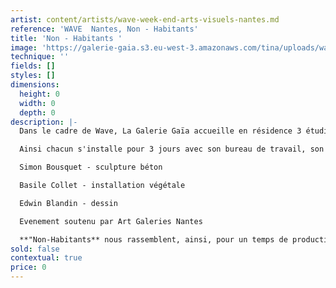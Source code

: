 ```yaml
---
artist: content/artists/wave-week-end-arts-visuels-nantes.md
reference: 'WAVE  Nantes, Non - Habitants'
title: 'Non - Habitants '
image: 'https://galerie-gaia.s3.eu-west-3.amazonaws.com/tina/uploads/wave-nantes/IMG_0982.jpeg'
technique: ''
fields: []
styles: []
dimensions:
  height: 0
  width: 0
  depth: 0
description: |-
  Dans le cadre de Wave, La Galerie Gaïa accueille en résidence 3 étudiants de l'Ecole des Beaux Arts de Nantes afin qu'après cette longue période de retrait forcé ils puissent montrer, échanger sur leurs pratiques respectives en travaillant sur place leurs disciplines.

  Ainsi chacun s'installe pour 3 jours avec son bureau de travail, son matériel et ses envies d'évoquer leur rapport à la ville, à l'espace de vie et à la galerie.

  Simon Bousquet - sculpture béton

  Basile Collet - installation végétale

  Edwin Blandin - dessin

  Evenement soutenu par Art Galeries Nantes

  **"Non-Habitants** nous rassemblent, ainsi, pour un temps de production, sur le lieu même de l’exposition, à la **Galerie Gaïa à Nantes,** le temps d’un week-end de déambulation artistique dans la ville : [Wave](https://galeriegaia.fr/artists/wave-week-end-arts-visuels-nantes/) Ce processus expérimental tente de voir comment la diversité et la pluralité de nos approches plastiques cohabitent, s’adaptent et se transforment via des fragments de nos travaux. Partageant un intérêt commun pour le paysage urbain, les marques et les caractéristiques des modes d’habitation, nous prenons le parti à travers le projet « Non-Habitants » de vivre cette cohabitation fortuite comme un moteur de notre création personnelle."
sold: false
contextual: true
price: 0
---
```


